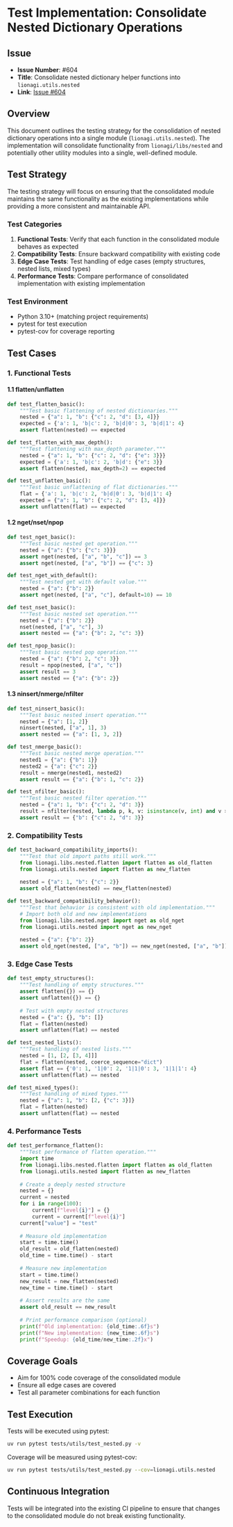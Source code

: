 # Test Implementation: Consolidate Nested Dictionary Operations

## Issue
- **Issue Number**: #604
- **Title**: Consolidate nested dictionary helper functions into `lionagi.utils.nested`
- **Link**: [Issue #604](https://github.com/khive-ai/lionagi/issues/604)

## Overview

This document outlines the testing strategy for the consolidation of nested dictionary operations into a single module (`lionagi.utils.nested`). The implementation will consolidate functionality from `lionagi/libs/nested` and potentially other utility modules into a single, well-defined module.

## Test Strategy

The testing strategy will focus on ensuring that the consolidated module maintains the same functionality as the existing implementations while providing a more consistent and maintainable API.

### Test Categories

1. **Functional Tests**: Verify that each function in the consolidated module behaves as expected
2. **Compatibility Tests**: Ensure backward compatibility with existing code
3. **Edge Case Tests**: Test handling of edge cases (empty structures, nested lists, mixed types)
4. **Performance Tests**: Compare performance of consolidated implementation with existing implementation

### Test Environment

- Python 3.10+ (matching project requirements)
- pytest for test execution
- pytest-cov for coverage reporting

## Test Cases

### 1. Functional Tests

#### 1.1 flatten/unflatten

```python
def test_flatten_basic():
    """Test basic flattening of nested dictionaries."""
    nested = {"a": 1, "b": {"c": 2, "d": [3, 4]}}
    expected = {'a': 1, 'b|c': 2, 'b|d|0': 3, 'b|d|1': 4}
    assert flatten(nested) == expected

def test_flatten_with_max_depth():
    """Test flattening with max_depth parameter."""
    nested = {"a": 1, "b": {"c": 2, "d": {"e": 3}}}
    expected = {'a': 1, 'b|c': 2, 'b|d': {"e": 3}}
    assert flatten(nested, max_depth=2) == expected

def test_unflatten_basic():
    """Test basic unflattening of flat dictionaries."""
    flat = {'a': 1, 'b|c': 2, 'b|d|0': 3, 'b|d|1': 4}
    expected = {"a": 1, "b": {"c": 2, "d": [3, 4]}}
    assert unflatten(flat) == expected
```

#### 1.2 nget/nset/npop

```python
def test_nget_basic():
    """Test basic nested get operation."""
    nested = {"a": {"b": {"c": 3}}}
    assert nget(nested, ["a", "b", "c"]) == 3
    assert nget(nested, ["a", "b"]) == {"c": 3}

def test_nget_with_default():
    """Test nested get with default value."""
    nested = {"a": {"b": 2}}
    assert nget(nested, ["a", "c"], default=10) == 10

def test_nset_basic():
    """Test basic nested set operation."""
    nested = {"a": {"b": 2}}
    nset(nested, ["a", "c"], 3)
    assert nested == {"a": {"b": 2, "c": 3}}

def test_npop_basic():
    """Test basic nested pop operation."""
    nested = {"a": {"b": 2, "c": 3}}
    result = npop(nested, ["a", "c"])
    assert result == 3
    assert nested == {"a": {"b": 2}}
```

#### 1.3 ninsert/nmerge/nfilter

```python
def test_ninsert_basic():
    """Test basic nested insert operation."""
    nested = {"a": [1, 2]}
    ninsert(nested, ["a", 1], 3)
    assert nested == {"a": [1, 3, 2]}

def test_nmerge_basic():
    """Test basic nested merge operation."""
    nested1 = {"a": {"b": 1}}
    nested2 = {"a": {"c": 2}}
    result = nmerge(nested1, nested2)
    assert result == {"a": {"b": 1, "c": 2}}

def test_nfilter_basic():
    """Test basic nested filter operation."""
    nested = {"a": 1, "b": {"c": 2, "d": 3}}
    result = nfilter(nested, lambda p, k, v: isinstance(v, int) and v > 1)
    assert result == {"b": {"c": 2, "d": 3}}
```

### 2. Compatibility Tests

```python
def test_backward_compatibility_imports():
    """Test that old import paths still work."""
    from lionagi.libs.nested.flatten import flatten as old_flatten
    from lionagi.utils.nested import flatten as new_flatten
    
    nested = {"a": 1, "b": {"c": 2}}
    assert old_flatten(nested) == new_flatten(nested)

def test_backward_compatibility_behavior():
    """Test that behavior is consistent with old implementation."""
    # Import both old and new implementations
    from lionagi.libs.nested.nget import nget as old_nget
    from lionagi.utils.nested import nget as new_nget
    
    nested = {"a": {"b": 2}}
    assert old_nget(nested, ["a", "b"]) == new_nget(nested, ["a", "b"])
```

### 3. Edge Case Tests

```python
def test_empty_structures():
    """Test handling of empty structures."""
    assert flatten({}) == {}
    assert unflatten({}) == {}
    
    # Test with empty nested structures
    nested = {"a": {}, "b": []}
    flat = flatten(nested)
    assert unflatten(flat) == nested

def test_nested_lists():
    """Test handling of nested lists."""
    nested = [1, [2, [3, 4]]]
    flat = flatten(nested, coerce_sequence="dict")
    assert flat == {'0': 1, '1|0': 2, '1|1|0': 3, '1|1|1': 4}
    assert unflatten(flat) == nested

def test_mixed_types():
    """Test handling of mixed types."""
    nested = {"a": 1, "b": [2, {"c": 3}]}
    flat = flatten(nested)
    assert unflatten(flat) == nested
```

### 4. Performance Tests

```python
def test_performance_flatten():
    """Test performance of flatten operation."""
    import time
    from lionagi.libs.nested.flatten import flatten as old_flatten
    from lionagi.utils.nested import flatten as new_flatten
    
    # Create a deeply nested structure
    nested = {}
    current = nested
    for i in range(100):
        current[f"level{i}"] = {}
        current = current[f"level{i}"]
    current["value"] = "test"
    
    # Measure old implementation
    start = time.time()
    old_result = old_flatten(nested)
    old_time = time.time() - start
    
    # Measure new implementation
    start = time.time()
    new_result = new_flatten(nested)
    new_time = time.time() - start
    
    # Assert results are the same
    assert old_result == new_result
    
    # Print performance comparison (optional)
    print(f"Old implementation: {old_time:.6f}s")
    print(f"New implementation: {new_time:.6f}s")
    print(f"Speedup: {old_time/new_time:.2f}x")
```

## Coverage Goals

- Aim for 100% code coverage of the consolidated module
- Ensure all edge cases are covered
- Test all parameter combinations for each function

## Test Execution

Tests will be executed using pytest:

```bash
uv run pytest tests/utils/test_nested.py -v
```

Coverage will be measured using pytest-cov:

```bash
uv run pytest tests/utils/test_nested.py --cov=lionagi.utils.nested
```

## Continuous Integration

Tests will be integrated into the existing CI pipeline to ensure that changes to the consolidated module do not break existing functionality.